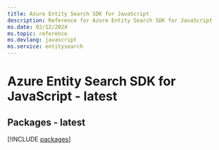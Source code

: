 ```yaml
---
title: Azure Entity Search SDK for JavaScript
description: Reference for Azure Entity Search SDK for JavaScript
ms.date: 02/12/2024
ms.topic: reference
ms.devlang: javascript
ms.service: entitysearch
---
```

# Azure Entity Search SDK for JavaScript - latest
## Packages - latest
[!INCLUDE [packages](entity-search-index.md)]